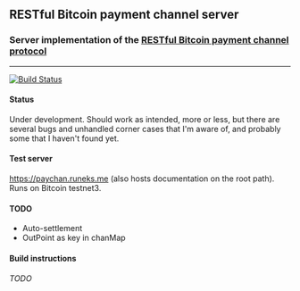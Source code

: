 ## RESTful Bitcoin payment channel server
### Server implementation of the [RESTful Bitcoin payment channel protocol](https://github.com/runeksvendsen/restful-payment-channel-server/wiki/Protocol-interface)

---

[![Build Status](https://api.travis-ci.org/runeksvendsen/restful-payment-channel-server.svg)](https://travis-ci.org/runeksvendsen/restful-payment-channel-server)

#### Status
Under development. Should work as intended, more or less, but there are several bugs and unhandled corner cases that I'm aware of, and probably some that I haven't found yet.

#### Test server
https://paychan.runeks.me (also hosts documentation on the root path). Runs on Bitcoin testnet3.

#### TODO
* Auto-settlement
* OutPoint as key in chanMap

#### Build instructions
*TODO*


